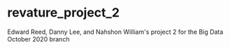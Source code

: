# revature_project_2
Edward Reed, Danny Lee, and Nahshon William's project 2 for the Big Data October 2020 branch
